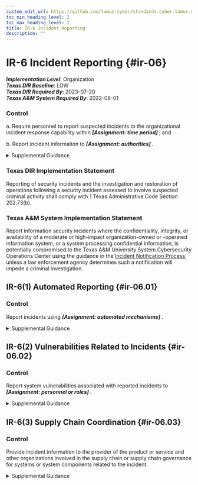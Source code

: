 ```yaml
---
custom_edit_url: https://github.com/tamus-cyber/standards.cyber.tamus.edu/tree/main/static/content/tamus.edu/TAMUS_profile.xml
toc_min_heading_level: 2
toc_max_heading_level: 2
title: IR-6 Incident Reporting
description: ""
---
```


# IR-6 Incident Reporting {#ir-06}

_**Implementation Level**_: Organization\
_**Texas DIR Baseline**_: LOW\
_**Texas DIR Required By**_: 2023-07-20\
_**Texas A&M System Required By**_: 2022-08-01

### Control

a. Require personnel to report suspected incidents to the organizational incident response capability within <strong>                     <em>[Assignment: time period]</em>                  </strong> ; and

b. Report incident information to <strong>                     <em>[Assignment: authorities]</em>                  </strong>.

<details>
  <summary>Supplemental Guidance</summary>

The types of incidents reported, the content and timeliness of the reports, and the designated reporting authorities reflect applicable laws, executive orders, directives, regulations, policies, standards, and guidelines. Incident information can inform risk assessments, control effectiveness assessments, security requirements for acquisitions, and selection criteria for technology products.

</details>

### Texas DIR Implementation Statement

Reporting of security incidents and the investigation and restoration of operations following a security incident assessed to involve suspected criminal activity shall comply with 1 Texas Administrative Code Section 202.73(b).

### Texas A&M System Implementation Statement

Report information security incidents where the confidentiality, integrity, or availability of a moderate or high-impact organization-owned or -operated information system, or a system processing confidential information, is potentially compromised to the Texas A&M University System Cybersecurity Operations Center using the guidance in the <a xmlns="http://csrc.nist.gov/ns/oscal/1.0" href="https://cyber-standards.tamus.edu/incident-notification/">Incident Notification Process</a>, unless a law enforcement agency determines such a notification will impede a criminal investigation.

## IR-6(1) Automated Reporting {#ir-06.01}

### Control

Report incidents using <strong>                     <em>[Assignment: automated mechanisms]</em>                  </strong>.

<details>
  <summary>Supplemental Guidance</summary>

The recipients of incident reports are specified in <a xmlns="http://csrc.nist.gov/ns/oscal/1.0" href="#ir-6_smt.b">IR-6b</a> . Automated reporting mechanisms include email, posting on websites (with automatic updates), and automated incident response tools and programs.

</details>

## IR-6(2) Vulnerabilities Related to Incidents {#ir-06.02}

### Control

Report system vulnerabilities associated with reported incidents to <strong>                     <em>[Assignment: personnel or roles]</em>                  </strong>.

<details>
  <summary>Supplemental Guidance</summary>

Reported incidents that uncover system vulnerabilities are analyzed by organizational personnel including system owners, mission and business owners, senior agency information security officers, senior agency officials for privacy, authorizing officials, and the risk executive (function). The analysis can serve to prioritize and initiate mitigation actions to address the discovered system vulnerability.

</details>

## IR-6(3) Supply Chain Coordination {#ir-06.03}

### Control

Provide incident information to the provider of the product or service and other organizations involved in the supply chain or supply chain governance for systems or system components related to the incident.

<details>
  <summary>Supplemental Guidance</summary>

Organizations involved in supply chain activities include product developers, system integrators, manufacturers, packagers, assemblers, distributors, vendors, and resellers. Entities that provide supply chain governance include the Federal Acquisition Security Council (FASC). Supply chain incidents include compromises or breaches that involve information technology products, system components, development processes or personnel, distribution processes, or warehousing facilities. Organizations determine the appropriate information to share and consider the value gained from informing external organizations about supply chain incidents, including the ability to improve processes or to identify the root cause of an incident.

</details>

